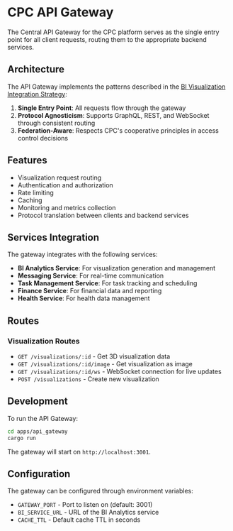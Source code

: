 # CPC API Gateway

The Central API Gateway for the CPC platform serves as the single entry point for all client requests, routing them to the appropriate backend services.

## Architecture

The API Gateway implements the patterns described in the [BI Visualization Integration Strategy](../../docs/bi_visualization_integration_strategy.md):

1. **Single Entry Point**: All requests flow through the gateway
2. **Protocol Agnosticism**: Supports GraphQL, REST, and WebSocket through consistent routing
3. **Federation-Aware**: Respects CPC's cooperative principles in access control decisions

## Features

- Visualization request routing
- Authentication and authorization
- Rate limiting
- Caching
- Monitoring and metrics collection
- Protocol translation between clients and backend services

## Services Integration

The gateway integrates with the following services:

- **BI Analytics Service**: For visualization generation and management
- **Messaging Service**: For real-time communication
- **Task Management Service**: For task tracking and scheduling
- **Finance Service**: For financial data and reporting
- **Health Service**: For health data management

## Routes

### Visualization Routes

- `GET /visualizations/:id` - Get 3D visualization data
- `GET /visualizations/:id/image` - Get visualization as image
- `GET /visualizations/:id/ws` - WebSocket connection for live updates
- `POST /visualizations` - Create new visualization

## Development

To run the API Gateway:

```bash
cd apps/api_gateway
cargo run
```

The gateway will start on `http://localhost:3001`.

## Configuration

The gateway can be configured through environment variables:

- `GATEWAY_PORT` - Port to listen on (default: 3001)
- `BI_SERVICE_URL` - URL of the BI Analytics service
- `CACHE_TTL` - Default cache TTL in seconds
